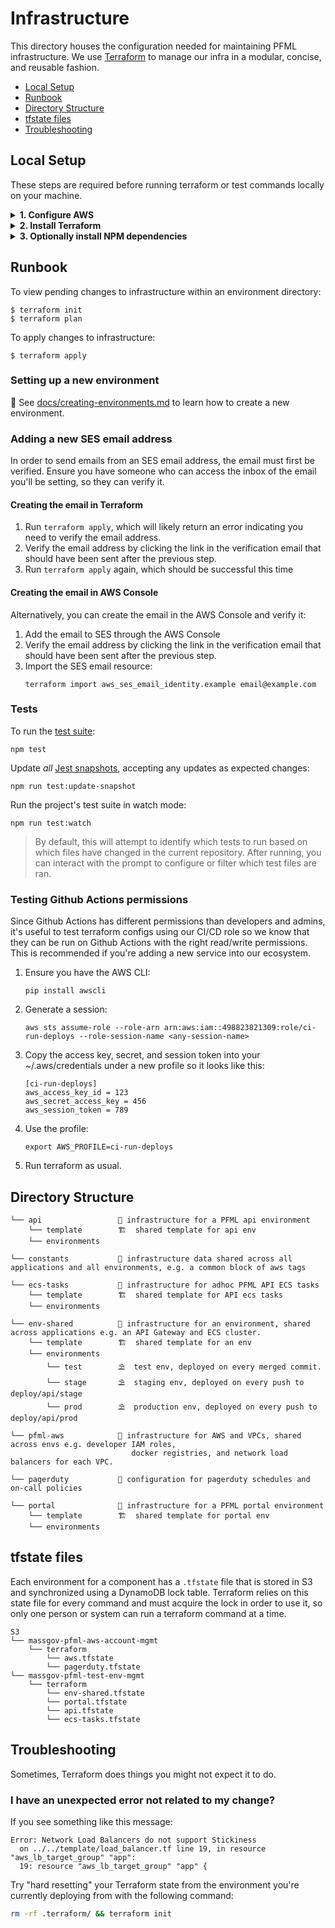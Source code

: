 # Infrastructure

This directory houses the configuration needed for maintaining PFML infrastructure.
We use [Terraform](https://terraform.io) to manage our infra in a modular, concise, and reusable fashion.

- [Local Setup](#local-setup)
- [Runbook](#runbook)
- [Directory Structure](#directory-structure)
- [tfstate files](#tfstate-files)
- [Troubleshooting](#troubleshooting)

## Local Setup

These steps are required before running terraform or test commands locally on your machine.

<details>
<summary><b>1. Configure AWS</b></summary>
<p>

Since we manage AWS resources using Terraform, AWS credentials are needed to run terraform commands.

#### EOTSS/PFML AWS Account

For the EOTSS-provided PFML account, access to the AWS CLI is federated by Centrify.
To work with this, Centrify has a python CLI tool for logging in and generating AWS access keys.

PFML has a wrapper command around this CLI tool. By default, we install it as `login-aws`, but you can provide your own when prompted.

First, make sure you have some sort of python3 environment.
If not, the easiest way to do this is with [pyenv](https://github.com/pyenv/pyenv) or [asdf](https://asdf-vm.com/#/).

```
# For OSX
brew install pyenv
echo 'eval "$(pyenv init -)"' >> ~/.bash_profile (or .zshrc, etc.)
source ~/.bash_profile
pyenv install 3.8.2
```

Install the required libraries:

```
pip install requests boto3 colorama
```

Then install PFML's CLI wrapper with the following script:

```sh
../bin/centrify/install-centrify-aws-cli.sh INSTALL_LOCATION
```

Since this pulls down a git repository, it is recommended that the installation location you provide is your general git home, if you have one. For example:

```sh
../bin/centrify/install-centrify-aws-cli.sh ~/code/git
```

Once it is installed, you can run the login-aws command to generate a 1-hour AWS access key:

```sh
login-aws
```

<details>
<summary>Example login:</summary>
<p>

```
Logfile - centrify-python-aws.log
Please enter your username : kevin.yeh
Password :
OATH OTP Client :
Select the aws app to login. Type 'quit' or 'q' to exit
1 : EOLWD - PFML | aad65420-6a79-412a-9aa1-587c1091d194
Calling app with key : aad65420-6a79-412a-9aa1-587c1091d194
--------------------------------------------------------------------------------

Select a role to login. Choose one role at a time. This
selection might be displayed multiple times to facilitate
multiple profile creations.
Type 'q' to exit.

Please choose the role you would like to assume -
1: arn:aws:iam::498823821309:role/AWS-498823821309-CloudOps-Engineer
Selecting above role.
You Chose :  arn:aws:iam::498823821309:role/AWS-498823821309-CloudOps-Engineer
Your SAML Provider :  arn:aws:iam::498823821309:saml-provider/Centrify
home = /Users/kyeah
Display Name : EOLWD - PFML

--------------------------------------------------------------------------------
Your profile is created. It will expire at 2020-04-03 15:30:35+00:00
Use --profile AWS-498823821309-Infrastructure-Admin_profile for the commands
Example -
aws s3 ls --profile AWS-498823821309-Infrastructure-Admin_profile
--------------------------------------------------------------------------------

AWS_PROFILE is currently: default. Run the following command to set it:
export AWS_PROFILE=AWS-498823821309-Infrastructure-Admin_profile
```

</p>
</details>

For convenience, it is recommended that you export AWS_PROFILE or set an alias
in your startup script to easily set/select the profile in any shell.

```sh
#.zshrc
export AWS_PROFILE=AWS-498823821309-Infrastructure-Admin_profile
```

or

```sh
alias aws-eotss="export AWS_PROFILE=AWS-498823821309-Infrastructure-Admin_profile"
```

Note that this role will be different for full-access roles, e.g.

```sh
export AWS_PROFILE=AWS-498823821309-CloudOps-Engineer_profile
```

</p>
</details>

<details>
<summary><b>2. Install Terraform</b></summary>
<p>

Refer to the root-level [README](../README.md) for instructions on installing terraform.

</p>
</details>

<details>
<summary><b>3. Optionally install NPM dependencies</b></summary>
<p>

To locally run tests, you'll also need to run the following with `infra/` as the working directory:

```
npm install
```

</p>
</details>

## Runbook

To view pending changes to infrastructure within an environment directory:

```
$ terraform init
$ terraform plan
```

To apply changes to infrastructure:

```
$ terraform apply
```

### Setting up a new environment

🔗 See [docs/creating-environments.md](../docs/creating-environments.md) to learn how to create a new environment.

### Adding a new SES email address

In order to send emails from an SES email address, the email must first be verified.
Ensure you have someone who can access the inbox of the email you'll be setting, so they can verify it.

#### Creating the email in Terraform

1. Run `terraform apply`, which will likely return an error indicating you need to verify the email address.
1. Verify the email address by clicking the link in the verification email that should have been sent after the previous step.
1. Run `terraform apply` again, which should be successful this time

#### Creating the email in AWS Console

Alternatively, you can create the email in the AWS Console and verify it:

1. Add the email to SES through the AWS Console
1. Verify the email address by clicking the link in the verification email that should have been sent after the previous step.
1. Import the SES email resource:
    ```
    terraform import aws_ses_email_identity.example email@example.com
    ```

### Tests

To run the [test suite](../docs/tests.md):

```
npm test
```

Update _all_ [Jest snapshots](../docs/tests.md#Snapshot%20tests), accepting any updates as expected changes:

```
npm run test:update-snapshot
```

Run the project's test suite in watch mode:

```
npm run test:watch
```

> By default, this will attempt to identify which tests to run based on which files have changed in the current repository. After running, you can interact with the prompt to configure or filter which test files are ran.

### Testing Github Actions permissions

Since Github Actions has different permissions than developers and admins, it's useful to test terraform configs using our CI/CD role so we know
that they can be run on Github Actions with the right read/write permissions. This is recommended if you're adding a new service into our ecosystem.

1. Ensure you have the AWS CLI:

   ```
   pip install awscli
   ```

2. Generate a session:

   ```
   aws sts assume-role --role-arn arn:aws:iam::498823821309:role/ci-run-deploys --role-session-name <any-session-name>
   ```

3. Copy the access key, secret, and session token into your ~/.aws/credentials under a new profile so it looks like this:

   ```
   [ci-run-deploys]
   aws_access_key_id = 123
   aws_secret_access_key = 456
   aws_session_token = 789
   ```

4. Use the profile:

   ```
   export AWS_PROFILE=ci-run-deploys
   ```

5. Run terraform as usual.

## Directory Structure

```
└── api                 🏡 infrastructure for a PFML api environment
    └── template        🏗  shared template for api env
    └── environments

└── constants           🏡 infrastructure data shared across all applications and all environments, e.g. a common block of aws tags

└── ecs-tasks           🏡 infrastructure for adhoc PFML API ECS tasks
    └── template        🏗  shared template for API ecs tasks
    └── environments

└── env-shared          🏡 infrastructure for an environment, shared across applications e.g. an API Gateway and ECS cluster.
    └── template        🏗  shared template for an env
    └── environments
        └── test        ⛱  test env, deployed on every merged commit.
        └── stage       ⛱  staging env, deployed on every push to deploy/api/stage
        └── prod        ⛱  production env, deployed on every push to deploy/api/prod

└── pfml-aws            🏡 infrastructure for AWS and VPCs, shared across envs e.g. developer IAM roles,
                           docker registries, and network load balancers for each VPC.

└── pagerduty           🏡 configuration for pagerduty schedules and on-call policies

└── portal              🏡 infrastructure for a PFML portal environment
    └── template        🏗  shared template for portal env
    └── environments

```

## tfstate files

Each environment for a component has a `.tfstate` file that is stored in S3 and synchronized using a DynamoDB lock table.
Terraform relies on this state file for every command and must acquire the lock in order to use it, so only one person or system can run a terraform command at a time.

```
S3
└── massgov-pfml-aws-account-mgmt
    └── terraform
        └── aws.tfstate
        └── pagerduty.tfstate
└── massgov-pfml-test-env-mgmt
    └── terraform
        └── env-shared.tfstate
        └── portal.tfstate
        └── api.tfstate
        └── ecs-tasks.tfstate
```

## Troubleshooting

Sometimes, Terraform does things you might not expect it to do.

### I have an unexpected error not related to my change?

If you see something like this message:

```
Error: Network Load Balancers do not support Stickiness
  on ../../template/load_balancer.tf line 19, in resource "aws_lb_target_group" "app":
  19: resource "aws_lb_target_group" "app" {
```

Try "hard resetting" your Terraform state from the environment you're currently deploying from with the following command:
```bash
rm -rf .terraform/ && terraform init
```
